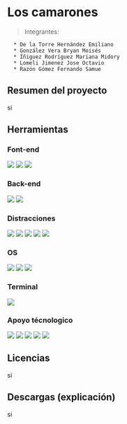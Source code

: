 # Los camarones 
> Integrantes:

```
  * De la Torre Hernández Emiliano
  * González Vera Bryan Moisés
  * Íñiguez Rodríguez Mariana Midory
  * Lomeli Jimenez Jose Octavio
  * Razón Gómez Fernando Samue
```

## Resumen del proyecto
si

## Herramientas
### Font-end
<img src="https://img.shields.io/badge/React-20232A?style=for-the-badge&logo=react&logoColor=61DAFB" /> <img src="https://img.shields.io/badge/Node%20js-339933?style=for-the-badge&logo=nodedotjs&logoColor=white" />
<img src="https://img.shields.io/badge/JavaScript-323330?style=for-the-badge&logo=javascript&logoColor=F7DF1E" />

### Back-end
<img src="https://img.shields.io/badge/Amazon_AWS-FF9900?style=for-the-badge&logo=amazonaws&logoColor=white" /> <img src="https://img.shields.io/badge/MongoDB-4EA94B?style=for-the-badge&logo=mongodb&logoColor=white" />

### Distracciones
<img src="https://img.shields.io/badge/Duolingo-58CC02?style=for-the-badge&logo=Duolingo&logoColor=white" /> <img src="https://img.shields.io/badge/Epic%20Games-313131?style=for-the-badge&logo=Epic%20Games&logoColor=white" />
<img src="https://img.shields.io/badge/Steam-000000?style=for-the-badge&logo=steam&logoColor=white" /> <img src="https://img.shields.io/badge/X-000000?style=for-the-badge&logo=x&logoColor=white" />
<img src="https://img.shields.io/badge/Netflix-E50914?style=for-the-badge&logo=netflix&logoColor=white" />

### OS
<img src="https://img.shields.io/badge/Linux-FCC624?style=for-the-badge&logo=linux&logoColor=black" /> <img src="https://img.shields.io/badge/Ubuntu-E95420?style=for-the-badge&logo=ubuntu&logoColor=white" />
<img src="https://img.shields.io/badge/Windows_11-0078d4?style=for-the-badge&logo=windows-11&logoColor=white" />

### Terminal 
<img src="https://img.shields.io/badge/GIT-E44C30?style=for-the-badge&logo=git&logoColor=white" />

### Apoyo técnologico
<img src="https://img.shields.io/badge/W3Schools-04AA6D?style=for-the-badge&logo=W3Schools&logoColor=white" /> <img src="https://img.shields.io/badge/ChatGPT-74aa9c?style=for-the-badge&logo=openai&logoColor=white" />
<img src="https://img.shields.io/badge/Canva-%2300C4CC.svg?&style=for-the-badge&logo=Canva&logoColor=white" /> <img src="https://img.shields.io/badge/Figma-F24E1E?style=for-the-badge&logo=figma&logoColor=white" />
<img src="https://img.shields.io/badge/Discord-5865F2?style=for-the-badge&logo=discord&logoColor=white" />

## Licencias 
si

## Descargas (explicación)
si
